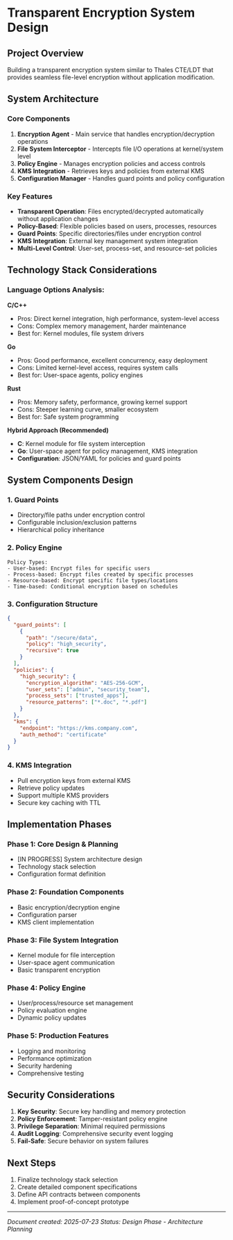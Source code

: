 # Transparent Encryption System Design

## Project Overview
Building a transparent encryption system similar to Thales CTE/LDT that provides seamless file-level encryption without application modification.

## System Architecture

### Core Components

1. **Encryption Agent** - Main service that handles encryption/decryption operations
2. **File System Interceptor** - Intercepts file I/O operations at kernel/system level
3. **Policy Engine** - Manages encryption policies and access controls
4. **KMS Integration** - Retrieves keys and policies from external KMS
5. **Configuration Manager** - Handles guard points and policy configuration

### Key Features

- **Transparent Operation**: Files encrypted/decrypted automatically without application changes
- **Policy-Based**: Flexible policies based on users, processes, resources
- **Guard Points**: Specific directories/files under encryption control
- **KMS Integration**: External key management system integration
- **Multi-Level Control**: User-set, process-set, and resource-set policies

## Technology Stack Considerations

### Language Options Analysis:

**C/C++**
- Pros: Direct kernel integration, high performance, system-level access
- Cons: Complex memory management, harder maintenance
- Best for: Kernel modules, file system drivers

**Go**
- Pros: Good performance, excellent concurrency, easy deployment
- Cons: Limited kernel-level access, requires system calls
- Best for: User-space agents, policy engines

**Rust**
- Pros: Memory safety, performance, growing kernel support
- Cons: Steeper learning curve, smaller ecosystem
- Best for: Safe system programming

**Hybrid Approach (Recommended)**
- **C**: Kernel module for file system interception
- **Go**: User-space agent for policy management, KMS integration
- **Configuration**: JSON/YAML for policies and guard points

## System Components Design

### 1. Guard Points
- Directory/file paths under encryption control
- Configurable inclusion/exclusion patterns
- Hierarchical policy inheritance

### 2. Policy Engine
```
Policy Types:
- User-based: Encrypt files for specific users
- Process-based: Encrypt files created by specific processes
- Resource-based: Encrypt specific file types/locations
- Time-based: Conditional encryption based on schedules
```

### 3. Configuration Structure
```json
{
  "guard_points": [
    {
      "path": "/secure/data",
      "policy": "high_security",
      "recursive": true
    }
  ],
  "policies": {
    "high_security": {
      "encryption_algorithm": "AES-256-GCM",
      "user_sets": ["admin", "security_team"],
      "process_sets": ["trusted_apps"],
      "resource_patterns": ["*.doc", "*.pdf"]
    }
  },
  "kms": {
    "endpoint": "https://kms.company.com",
    "auth_method": "certificate"
  }
}
```

### 4. KMS Integration
- Pull encryption keys from external KMS
- Retrieve policy updates
- Support multiple KMS providers
- Secure key caching with TTL

## Implementation Phases

### Phase 1: Core Design & Planning
- [IN PROGRESS] System architecture design
- Technology stack selection
- Configuration format definition

### Phase 2: Foundation Components
- Basic encryption/decryption engine
- Configuration parser
- KMS client implementation

### Phase 3: File System Integration
- Kernel module for file interception
- User-space agent communication
- Basic transparent encryption

### Phase 4: Policy Engine
- User/process/resource set management
- Policy evaluation engine
- Dynamic policy updates

### Phase 5: Production Features
- Logging and monitoring
- Performance optimization
- Security hardening
- Comprehensive testing

## Security Considerations

1. **Key Security**: Secure key handling and memory protection
2. **Policy Enforcement**: Tamper-resistant policy engine
3. **Privilege Separation**: Minimal required permissions
4. **Audit Logging**: Comprehensive security event logging
5. **Fail-Safe**: Secure behavior on system failures

## Next Steps

1. Finalize technology stack selection
2. Create detailed component specifications
3. Define API contracts between components
4. Implement proof-of-concept prototype

---
*Document created: 2025-07-23*
*Status: Design Phase - Architecture Planning*